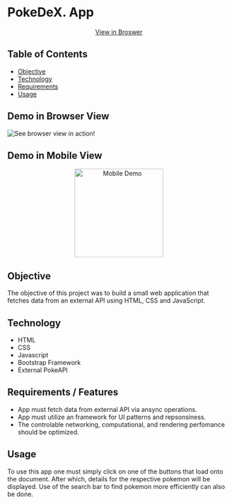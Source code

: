 # PokeDeX. App

<div align="center">
<a href="https://marquezmoore.github.io/Pokemon_API_APP/">View in Broswer</a>
</div>


## Table of Contents
- [Objective](#Objective)
- [Technology](#Tech-Stack)
- [Requirements](#Requirements)
- [Usage](#Usage)
## Demo in Browser View
![See browser view in action!](./assets/live-demo.gif)
## Demo in Mobile View
<div align="center">
<img style="" src="./assets/pokemonMobile.gif" alt="Mobile Demo" width="200">
</div>
<!-- ![See mobile view in action!](./assets/pokemonMobile.gif) -->


## Objective
The objective of this project was to build a small web application that fetches data from an external API using HTML, CSS and JavaScript.
## Technology
- HTML
- CSS
- Javascript
- Bootstrap Framework
- External PokeAPI 

## Requirements / Features
- App must fetch data from external API via ansync operations.
- App must utilize an framework for UI patterns and repsonsiness.
- The controlable networking, computational, and rendering perfomance should be optimized. 
## Usage
To use this app one must simply click on one of the buttons that load onto the document. After which, details for the respective pokemon will be displayed. 
Use of the search bar to find pokemon more efficiently can also be done.



